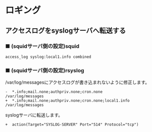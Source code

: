 # ロギング
## アクセスログをsyslogサーバへ転送する
### ■ (squidサーバ側の設定)squid
```
access_log syslog:local1.info combined
```

### ■ (squidサーバ側の設定)rsyslog
/var/log/messagesにアクセスログが書き込まれないように修正します。
```
-  *.info;mail.none;authpriv.none;cron.none                /var/log/messages
+  *.info;mail.none;authpriv.none;cron.none;local1.info    /var/log/messages
```

syslogサーバに転送します。
```
+  action(Target="SYSLOG-SERVER" Port="514" Protocol="tcp")
```
